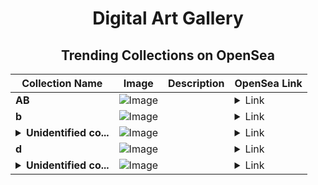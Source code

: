 <div align="center">

# Digital Art Gallery

## Trending Collections on OpenSea

| Collection Name                       | Image                                                                                     | Description                       | OpenSea Link                                                                                          |
|---------------------------------------|-------------------------------------------------------------------------------------------|-----------------------------------|--------------------------------------------------------------------------------------------------------|
| **AB** | ![Image](https://i.seadn.io/s/raw/files/2e51f0ced806697ab50f64bcf41b01fe.jpg?w=500&auto=format?w=200&auto=format) |  | <details><summary>Link</summary>[AB](https://opensea.io/collection/ab-4554)</details> |
| **b** | ![Image](https://i.seadn.io/s/raw/files/ff8b9730f335add0454890e9ace2be83.jpg?w=500&auto=format?w=200&auto=format) |  | <details><summary>Link</summary>[b](https://opensea.io/collection/b-21270)</details> |
| **<details><summary>Unidentified co...</summary>Unidentified contract 8506d4e1-79df-493c-9f5a-a55ca0b00279</details>** | ![Image](https://i.seadn.io/s/raw/files/37df2cc17567b57cc16920caa4dcdc71.gif?w=500&auto=format?w=200&auto=format) |  | <details><summary>Link</summary>[Unidentified contract 8506d4e1-79df-493c-9f5a-a55ca0b00279](https://opensea.io/collection/unidentified-contract-8506d4e1-79df-493c-9f5a-a55c)</details> |
| **d** | ![Image](https://i.seadn.io/s/raw/files/f20d5b3ed93d4d69d0d04611050454f3.jpg?w=500&auto=format?w=200&auto=format) |  | <details><summary>Link</summary>[d](https://opensea.io/collection/d-10425)</details> |
| **<details><summary>Unidentified co...</summary>Unidentified contract 6898e1fd-8898-45cf-b0ea-be9bacab670a</details>** | ![Image](https://i.seadn.io/s/raw/files/37df2cc17567b57cc16920caa4dcdc71.gif?w=500&auto=format?w=200&auto=format) |  | <details><summary>Link</summary>[Unidentified contract 6898e1fd-8898-45cf-b0ea-be9bacab670a](https://opensea.io/collection/unidentified-contract-6898e1fd-8898-45cf-b0ea-be9b)</details> |

</div>